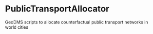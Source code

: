 # PublicTransportAllocator
GeoDMS scripts to allocate counterfactual public transport networks in world cities
